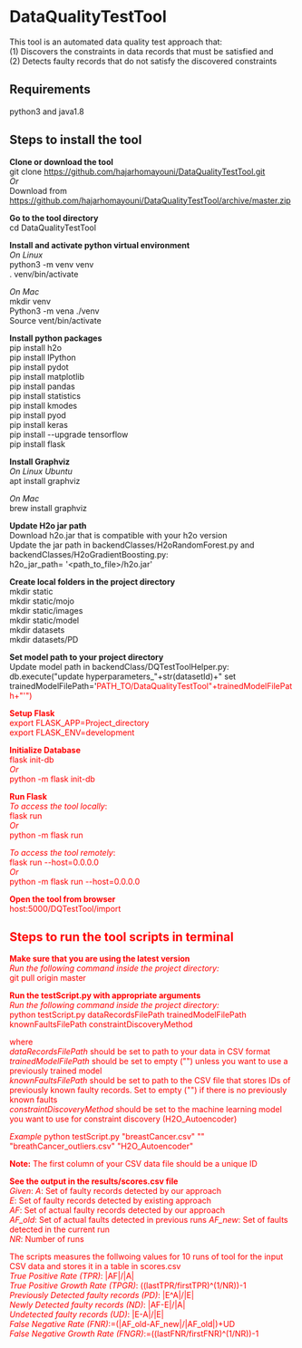 # DataQualityTestTool
This tool is an automated data quality test approach that:<br/> 
(1) Discovers the constraints in data records that must be satisfied and <br/>
(2) Detects faulty records that do not satisfy the discovered constraints <br/>

## Requirements
 python3 and java1.8
 
## Steps to install the tool
**Clone or download the tool**<br/>
git clone https://github.com/hajarhomayouni/DataQualityTestTool.git <br/>
*Or* <br/>
Download from https://github.com/hajarhomayouni/DataQualityTestTool/archive/master.zip <br/>

**Go to the tool directory**<br/>
cd DataQualityTestTool<br/>

**Install and activate python virtual environment**<br/>
*On Linux* <br/>
python3 -m venv venv<br/>
. venv/bin/activate<br/>

*On Mac* <br/>
mkdir venv <br/>
Python3 -m vena ./venv <br/>
Source vent/bin/activate <br/>

**Install python packages**<br/>
pip install h2o<br/>
pip install IPython<br/>
pip install pydot<br/>
pip install matplotlib<br/>
pip install pandas<br/>
pip install statistics<br/>
pip install  kmodes<br/>
pip install pyod<br/>
pip install keras<br/>
pip install --upgrade tensorflow<br/>
pip install flask<br/>

**Install Graphviz**<br/>
*On Linux Ubuntu*<br/>
apt install graphviz<br/>

*On Mac*<br/>
brew install graphviz<br/>

**Update H2o jar path**</br>
Download h2o.jar that is compatible with your h2o version <br/>
Update the jar path in backendClasses/H2oRandomForest.py and backendClasses/H2oGradientBoosting.py: <br/>
h2o_jar_path= '<path_to_file>/h2o.jar'

**Create local folders in the project directory**<br/>
mkdir static<br/>
mkdir static/mojo<br/>
mkdir static/images<br/>
mkdir static/model<br/>
mkdir datasets<br/>
mkdir datasets/PD<br/>

**Set model path to your project directory**<br/>
Update model path in backendClass/DQTestToolHelper.py: <br/>
db.execute("update hyperparameters_"+str(datasetId)+" 
set trainedModelFilePath='<font color="red">PATH_TO<font/>/DataQualityTestTool"+trainedModelFilePath+"'")<br/>

**Setup Flask**<br/>
export FLASK_APP=Project_directory<br/>
export FLASK_ENV=development<br/>

**Initialize Database**<br/>
flask init-db<br/>
*Or*<br/>
python -m flask init-db<br/>

**Run Flask**<br/>
*To access the tool locally*:<br/>
flask run<br/>
*Or*<br/>
python -m flask run

*To access the tool remotely*:<br/>
flask run --host=0.0.0.0<br/>
*Or*<br/>
python -m flask run --host=0.0.0.0</br>

**Open the tool from browser**</br>
host:5000/DQTestTool/import

## Steps to run the tool scripts in terminal

**Make sure that you are using the latest version**<br/>
*Run the following command inside the project directory:*<br/>
git pull origin master

**Run the testScript.py with appropriate arguments**<br/>
*Run the following command inside the project directory:*<br/>
python testScript.py dataRecordsFilePath  trainedModelFilePath  knownFaultsFilePath  constraintDiscoveryMethod <br/>

where<br/>
*dataRecordsFilePath* should be set to path to your data in CSV format </br>
*trainedModelFilePath* should be set to empty ("") unless you want to use a previously trained model </br>
*knownFaultsFilePath* should be set to path to the CSV file that stores IDs of previously known faulty records. Set to empty ("") if there is no previously known faults </br>
*constraintDiscoveryMethod* should be set to the machine learning model you want to use for constraint discovery (H2O_Autoencoder)<br/>

*Example*
python testScript.py "breastCancer.csv" "" "breathCancer_outliers.csv" "H2O_Autoencoder" <br/>

**Note:** The first column of your CSV data file should be a unique ID </br>

**See the output in the results/scores.csv file**<br/>
*Given*:
*A*: Set of faulty records detected by our approach </br>
*E*: Set of faulty records detected by existing approach <br/>
*AF*: Set of actual faulty records detected by our approach <br/>
*AF_old*: Set of actual faults detected in previous runs
*AF_new*: Set of faults detected in the current run <br/>
*NR*: Number of runs <br/>

The scripts measures the follwoing values for 10 runs of tool for the input CSV data and stores it in a table in scores.csv <br/>
*True Positive Rate (TPR)*: |AF|/|A|</br>
*True Positive Growth Rate (TPGR)*: ((lastTPR/firstTPR)^(1/NR))-1</br>
*Previously Detected faulty records (PD)*: |E^A|/|E|</br> 
*Newly Detected faulty records (ND)*: |AF-E|/|A| </br>
*Undetected faulty records (UD)*: |E-A|/|E| </br>
*False Negative Rate (FNR)*:=(|AF_old-AF_new|/|AF_old|)+UD </br>
*False Negative Growth Rate (FNGR)*:=((lastFNR/firstFNR)^(1/NR))-1</br>



